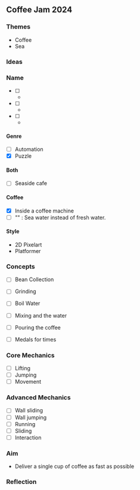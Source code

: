## Coffee Jam 2024

### Themes

- Coffee
- Sea

### Ideas

### Name

- [ ] -
- [ ] -
- [ ] -

#### Genre

- [ ] Automation
- [x] Puzzle

#### Both

- [ ] Seaside cafe

#### Coffee

- [x] Inside a coffee machine
- [ ] "" : Sea water instead of fresh water.

#### Style

- 2D Pixelart
- Platformer

### Concepts

- [ ] Bean Collection
- [ ] Grinding
- [ ] Boil Water
- [ ] Mixing and the water
- [ ] Pouring the coffee

- [ ] Medals for times

### Core Mechanics

- [ ] Lifting
- [ ] Jumping
- [ ] Movement

### Advanced Mechanics

- [ ] Wall sliding
- [ ] Wall jumping
- [ ] Running
- [ ] Sliding
- [ ] Interaction

### Aim

- Deliver a single cup of coffee as fast as possible

### Reflection
